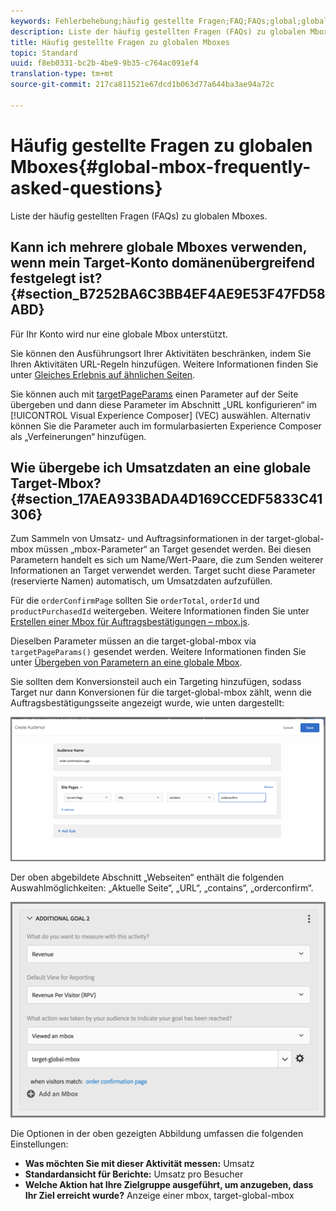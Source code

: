 ```yaml
---
keywords: Fehlerbehebung;häufig gestellte Fragen;FAQ;FAQs;global;globale Mbox
description: Liste der häufig gestellten Fragen (FAQs) zu globalen Mboxes.
title: Häufig gestellte Fragen zu globalen Mboxes
topic: Standard
uuid: f8eb0331-bc2b-4be9-9b35-c764ac091ef4
translation-type: tm+mt
source-git-commit: 217ca811521e67dcd1b063d77a644ba3ae94a72c

---
```



# Häufig gestellte Fragen zu globalen Mboxes{#global-mbox-frequently-asked-questions}

Liste der häufig gestellten Fragen (FAQs) zu globalen Mboxes.

## Kann ich mehrere globale Mboxes verwenden, wenn mein Target-Konto domänenübergreifend festgelegt ist? {#section_B7252BA6C3BB4EF4AE9E53F47FD58ABD}

Für Ihr Konto wird nur eine globale Mbox unterstützt.

Sie können den Ausführungsort Ihrer Aktivitäten beschränken, indem Sie Ihren Aktivitäten URL-Regeln hinzufügen. Weitere Informationen finden Sie unter [Gleiches Erlebnis auf ähnlichen Seiten](../../../c-experiences/c-visual-experience-composer/temtest.md#task_2539D51A18044F82B0D9895636546781).

Sie können auch mit [targetPageParams](/help/c-implementing-target/c-implementing-target-for-client-side-web/targetpageparams.md) einen Parameter auf der Seite übergeben und dann diese Parameter im Abschnitt „URL konfigurieren“ im [!UICONTROL Visual Experience Composer] (VEC) auswählen. Alternativ können Sie die Parameter auch im formularbasierten Experience Composer als „Verfeinerungen“ hinzufügen.

## Wie übergebe ich Umsatzdaten an eine globale Target-Mbox? {#section_17AEA933BADA4D169CCEDF5833C41306}

Zum Sammeln von Umsatz- und Auftragsinformationen in der target-global-mbox müssen „mbox-Parameter“ an Target gesendet werden. Bei diesen Parametern handelt es sich um Name/Wert-Paare, die zum Senden weiterer Informationen an Target verwendet werden. Target sucht diese Parameter (reservierte Namen) automatisch, um Umsatzdaten aufzufüllen.

Für die `orderConfirmPage` sollten Sie `orderTotal`, `orderId` und `productPurchasedId` weitergeben. Weitere Informationen finden Sie unter [Erstellen einer Mbox für Auftragsbestätigungen – mbox.js](../../../c-implementing-target/c-implementing-target-for-client-side-web/t-mbox-download/orderconfirm-create.md#task_0036D5F6C062442788BB55E872816D82).

Dieselben Parameter müssen an die target-global-mbox via `targetPageParams()` gesendet werden. Weitere Informationen finden Sie unter [Übergeben von Parametern an eine globale Mbox](../../../c-implementing-target/c-implementing-target-for-client-side-web/t-mbox-download/c-understanding-global-mbox/pass-parameters-to-global-mbox.md#concept_33362A04146C4E3C8E7089B65F38B5E5).

Sie sollten dem Konversionsteil auch ein Targeting hinzufügen, sodass Target nur dann Konversionen für die target-global-mbox zählt, wenn die Auftragsbestätigungsseite angezeigt wurde, wie unten dargestellt:

![](assets/revenue1.png)

Der oben abgebildete Abschnitt „Webseiten“ enthält die folgenden Auswahlmöglichkeiten: „Aktuelle Seite“, „URL“, „contains“, „orderconfirm“.

![](assets/revenue2.png)

Die Optionen in der oben gezeigten Abbildung umfassen die folgenden Einstellungen:

* **Was möchten Sie mit dieser Aktivität messen:** Umsatz
* **Standardansicht für Berichte:** Umsatz pro Besucher
* **Welche Aktion hat Ihre Zielgruppe ausgeführt, um anzugeben, dass Ihr Ziel erreicht wurde?** Anzeige einer mbox, target-global-mbox